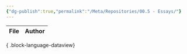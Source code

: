 ```yaml
---
{"dg-publish":true,"permalink":"/Meta/Repositories/00.5 - Essays/"}
---
```



| File | Author |
| ---- | ------ |

{ .block-language-dataview}
